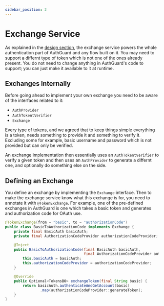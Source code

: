 ```yaml
---
sidebar_position: 2
---
```


# Exchange Service
As explained in the [design section](/docs/design), the exchange service powers the whole authentication part of AuthGuard and any flow built on it. You may need to support a differnt type of token which is not one of the ones already present. You do not need to change anything in AuthGuard's code to support; you can just make it available to it at runtime.

## Exchanges Internally
Before going ahead to implement your own exchange you need to be aware of the interfaces related to it:
* `AuthProvider`
* `AuthTokentVerifier`
* `Exchange`

Every type of tokens, and we agreed that to keep things simple everything is a token, needs something to provide it and something to verify it. Excluding some for example, basic username and password which is not provided but can only be verified.

An exchange implementation then essentially uses an `AuthTokentVerifier` to verify a given token and then uses an `AuthProvider` to generate a differnt one, and optionally do something else on the side.

## Defining an Exchange
You define an exchange by implementing the `Exchange` interface. Then to make the exchange service know what this exchange is for, you need to annotate it with `@TokenExchange`. For example, one of the pre-defined exchanges in AuthGuard is one which takes a basic token and generates and authorization code for OAuth use.

```java
@TokenExchange(from = "basic", to = "authorizationCode")
public class BasicToAuthorizationCode implements Exchange {
    private final BasicAuth basicAuth;
    private final AuthorizationCodeProvider authorizationCodeProvider;

    @Inject
    public BasicToAuthorizationCode(final BasicAuth basicAuth,
                                    final AuthorizationCodeProvider authorizationCodeProvider) {
        this.basicAuth = basicAuth;
        this.authorizationCodeProvider = authorizationCodeProvider;
    }

    @Override
    public Optional<TokensBO> exchangeToken(final String basic) {
        return basicAuth.authenticateAndGetAccount(basic)
                .map(authorizationCodeProvider::generateToken);
    }
}
```
